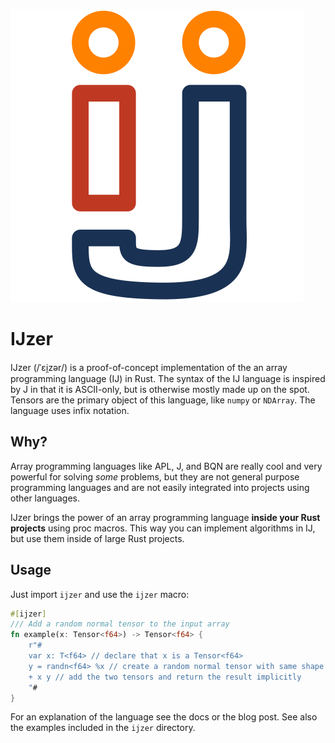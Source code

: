 ![IJzer Logo](logo.svg)

# IJzer

IJzer (/ˈɛi̯zər/) is a proof-of-concept implementation of the an array programming language (IJ) in Rust. The syntax of the IJ language is inspired by J in that it is ASCII-only, but is otherwise mostly made up on the spot. Tensors are the primary object of this language, like `numpy` or `NDArray`. The language uses infix notation.

## Why?

Array programming languages like APL, J, and BQN are really cool and very powerful for solving _some_ problems, but they are not general purpose programming languages and are not easily integrated into projects using other languages.

IJzer brings the power of an array programming language **inside your Rust projects** using proc macros. This way you can implement algorithms in IJ, but use them inside of large Rust projects.


## Usage

Just import `ijzer` and use the `ijzer` macro:

```rust
#[ijzer]
/// Add a random normal tensor to the input array
fn example(x: Tensor<f64>) -> Tensor<f64> {
    r"#
    var x: T<f64> // declare that x is a Tensor<f64>
    y = randn<f64> %x // create a random normal tensor with same shape
    + x y // add the two tensors and return the result implicitly
    "#
}
```

For an explanation of the language see the docs or the blog post. See also the examples included in the `ijzer` directory.